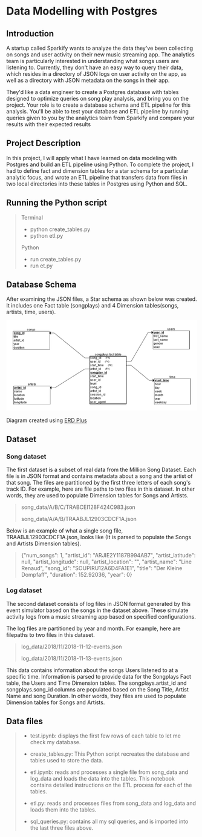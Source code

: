# Data Modelling with Postgres
    
## Introduction

<p>A startup called Sparkify wants to analyze the data they've been collecting on songs and user activity on their new music streaming app. The analytics team is particularly interested in understanding what songs users are listening to. Currently, they don't have an easy way to query their data, which resides in a directory of JSON logs on user activity on the app, as well as a directory with JSON metadata on the songs in their app.</p>

<p>They'd like a data engineer to create a Postgres database with tables designed to optimize queries on song play analysis, and bring you on the project. Your role is to create a database schema and ETL pipeline for this analysis. You'll be able to test your database and ETL pipeline by running queries given to you by the analytics team from Sparkify and compare your results with their expected results</p>

## Project Description

<p>In this project, I will apply what I have learned on data modeling with Postgres and build an ETL pipeline using Python. To complete the project, I had to define fact and dimension tables for a star schema for a particular analytic focus, and wrote an ETL pipeline that transfers data from files in two local directories into these tables in Postgres using Python and SQL.</p>
    
 ## Running the Python script
 
 > Terminal
 >
 > - python create_tables.py
 > - python etl.py
 >
 > Python
 >
 > - run create_tables.py
 > - run et.py

 ## Database Schema

After examining the JSON files, a Star schema as shown below was created. It includes one Fact table (songplays) and 4 Dimension tables(songs, artists, time, users).

![star_schema](/star_schema.png)

Diagram created using [ERD Plus](https://erdplus.com)

## Dataset
    
### Song dataset

The first dataset is a subset of real data from the Million Song Dataset. Each file is in JSON format and contains metadata about a song and the artist of that song. The files are partitioned by the first three letters of each song's track ID. For example, here are file paths to two files in this dataset. In other words, they are used to populate Dimension tables for Songs and Artists.

>song_data/A/B/C/TRABCEI128F424C983.json
>
>song_data/A/A/B/TRAABJL12903CDCF1A.json

Below is an example of what a single song file, TRAABJL12903CDCF1A.json, looks like (It is parsed to populate the Songs and Artists Dimension tables).

> {"num_songs": 1, "artist_id": "ARJIE2Y1187B994AB7", "artist_latitude": null, "artist_longitude": null, "artist_location": "", "artist_name": "Line Renaud", "song_id": "SOUPIRU12A6D4FA1E1", "title": "Der Kleine Dompfaff", "duration": 152.92036, "year": 0}


### Log dataset

The second dataset consists of log files in JSON format generated by this event simulator based on the songs in the dataset above. These simulate activity logs from a music streaming app based on specified configurations.

The log files are partitioned by year and month. For example, here are filepaths to two files in this dataset.

>log_data/2018/11/2018-11-12-events.json
>
>log_data/2018/11/2018-11-13-events.json

This data contains information about the songs Users listened to at a specific time. Information is parsed to provide data for the Songplays Fact table, the Users and Time Dimension tables. The songplays.artist_id and songplays.song_id columns are populated based on the Song Title, Artist Name and song Duration. In other words, they files are used to populate Dimension tables for Songs and Artists.


## Data files
    
> - test.ipynb: displays the first few rows of each table to let me check my database.
>
> - create_tables.py: This Python script recreates the database and tables used to store the data.
>
> - etl.ipynb: reads and processes a single file from song_data and log_data and loads the data into the tables. This notebook contains detailed instructions on the ETL process for each of the tables.
>
> - etl.py: reads and processes files from song_data and log_data and loads them into the tables. 
>
> - sql_queries.py: contains all my sql queries, and is imported into the last three files above.
